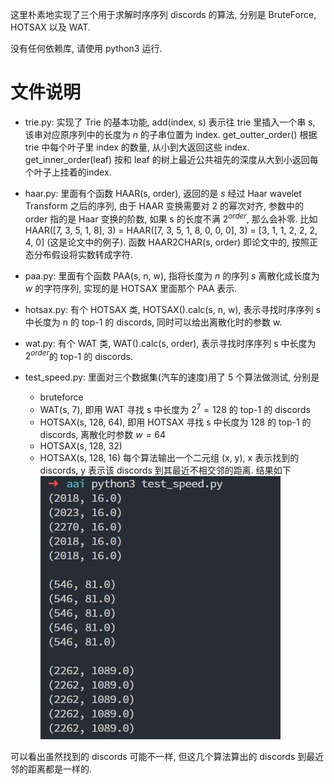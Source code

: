 这里朴素地实现了三个用于求解时序序列 discords 的算法, 分别是 BruteForce, HOTSAX 以及 WAT.

没有任何依赖库, 请使用 python3 运行. 

# 文件说明

- trie.py: 实现了 Trie 的基本功能, add(index, s) 表示往 trie 里插入一个串 s, 该串对应原序列中的长度为 $n$ 的子串位置为 index. 
get_outter_order() 根据 trie 中每个叶子里 index 的数量, 从小到大返回这些 index. get_inner_order(leaf) 按和 leaf 的树上最近公共祖先的深度从大到小返回每个叶子上挂着的index. 

- haar.py: 里面有个函数 HAAR(s, order), 返回的是 $s$ 经过 Haar  wavelet Transform 之后的序列, 由于 HAAR 变换需要对 $2$ 的幂次对齐, 参数中的 order 指的是 Haar 变换的阶数, 如果 s 的长度不满 $2^{order}$, 那么会补零. 比如 HAAR([7, 3, 5, 1, 8], 3) = HAAR([7, 3, 5, 1, 8, 0, 0, 0], 3) = [3, 1, 1, 2, 2, 2, 4, 0] (这是论文中的例子). 函数 HAAR2CHAR(s, order) 即论文中的, 按照正态分布假设将实数转成字符. 

- paa.py: 里面有个函数 PAA(s, n, w), 指将长度为 $n$ 的序列 $s$ 离散化成长度为 $w$ 的字符序列, 实现的是 HOTSAX 里面那个 PAA 表示. 

- hotsax.py: 有个 HOTSAX 类, HOTSAX().calc(s, n, w), 表示寻找时序序列 s 中长度为 n 的 top-1 的 discords, 同时可以给出离散化时的参数 w. 

- wat.py: 有个 WAT 类, WAT().calc(s, order), 表示寻找时序序列 s 中长度为 $2^{order}$的 top-1 的 discords. 

- test_speed.py: 里面对三个数据集(汽车的速度)用了 5 个算法做测试, 分别是
  - bruteforce
  - WAT(s, 7), 即用 WAT 寻找 s 中长度为 $2^7=128$ 的 top-1 的 discords
  - HOTSAX(s, 128, 64), 即用 HOTSAX 寻找 s 中长度为 $128$ 的 top-1 的 discords, 离散化时参数 $w=64$
  - HOTSAX(s, 128, 32)
  - HOTSAX(s, 128, 16)
每个算法输出一个二元组 (x, y), x 表示找到的 discords, y 表示该 discords 到其最近不相交邻的距离. 结果如下
![result](result.jpg)

可以看出虽然找到的 discords 可能不一样, 但这几个算法算出的 discords 到最近邻的距离都是一样的. 